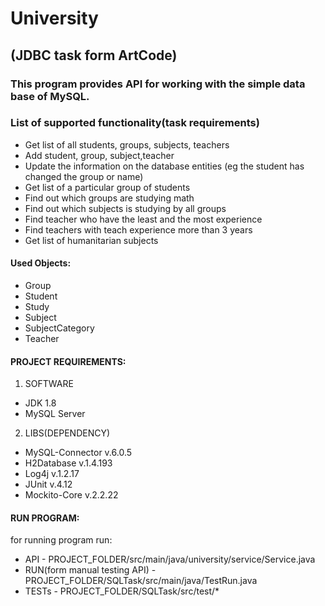 # University
## (JDBC task form ArtCode)

### This program provides API for working with the simple data base of MySQL.

### List of supported functionality(task requirements)
+ Get list of all students, groups, subjects, teachers
+ Add student, group, subject,teacher
+ Update the information on the database entities (eg the student has changed the group or name)
+ Get list of a particular group of students
+ Find out which groups are studying math
+ Find out which subjects is studying by all groups
+ Find teacher who have the least and the most experience
+ Find teachers with teach experience more than 3 years
+ Get list of humanitarian subjects

#### Used Objects:
+ Group
+ Student
+ Study
+ Subject
+ SubjectCategory
+ Teacher

#### PROJECT REQUIREMENTS:
1. SOFTWARE
+ JDK 1.8
+ MySQL Server

2. LIBS(DEPENDENCY)
+ MySQL-Connector v.6.0.5
+ H2Database v.1.4.193
+ Log4j v.1.2.17
+ JUnit v.4.12
+ Mockito-Core v.2.2.22

#### RUN PROGRAM:
for running program run:
+ API - PROJECT_FOLDER/src/main/java/university/service/Service.java
+ RUN(form manual testing API) - PROJECT_FOLDER/SQLTask/src/main/java/TestRun.java
+ TESTs - PROJECT_FOLDER/SQLTask/src/test/*



